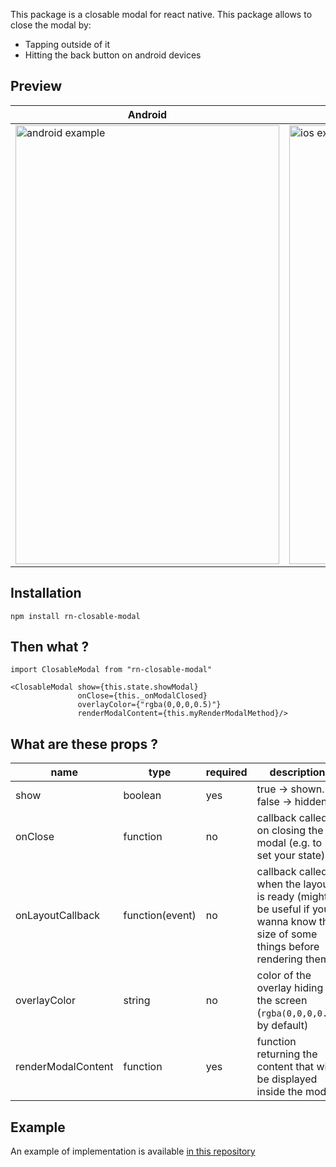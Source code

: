 This package is a closable modal for react native. This package allows to close the modal by:
* Tapping outside of it
* Hitting the back button on android devices

## Preview ##

| Android | iOS |
|---|---|
|  <img src="https://i.imgur.com/ugkFJnr.gif" alt="android example" width="422" height="702"> | <img src="https://i.imgur.com/TEwySkz.gif" alt="ios example" width="362" height="702"> |


## Installation ##

`npm install rn-closable-modal`

## Then what ? ##

```
import ClosableModal from "rn-closable-modal"

<ClosableModal show={this.state.showModal}
               onClose={this._onModalClosed}
               overlayColor={"rgba(0,0,0,0.5)"}
               renderModalContent={this.myRenderModalMethod}/>
```

## What are these props ? ##

| name | type  | required  | description  |
|---|---|---|---|
| show   | boolean  | yes  | true -> shown. false -> hidden. |
| onClose  | function  | no  | callback called on closing the modal (e.g. to set your state) |
| onLayoutCallback | function(event)  | no  | callback called when the layout is ready (might be useful if you wanna know the size of some things before rendering them) |
| overlayColor | string | no | color of the overlay hiding the screen (`rgba(0,0,0,0.5)` by default) |
| renderModalContent  | function  | yes  | function returning the content that will be displayed inside the modal  |

## Example ##

An example of implementation is available [in this repository](https://github.com/Kouznetsov/rn-closable-modal-example/tree/master)
